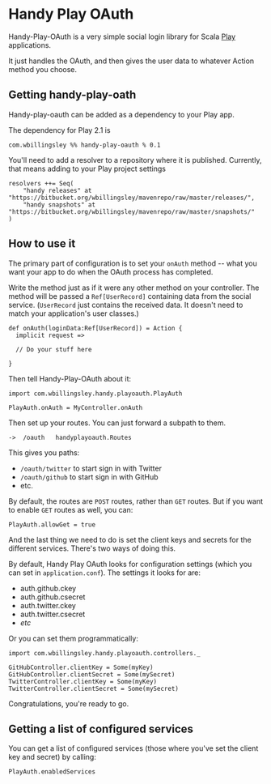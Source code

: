 # Handy Play OAuth

Handy-Play-OAuth is a very simple social login library for Scala [Play](http://playframework.com) applications.

It just handles the OAuth, and then gives the user data to whatever Action method you choose.  


## Getting handy-play-oath

Handy-play-oauth can be added as a dependency to your Play app.

The dependency for Play 2.1 is

    com.wbillingsley %% handy-play-oauth % 0.1

You'll need to add a resolver to a repository where it is published. Currently, that means adding to your Play project settings

    resolvers ++= Seq(
        "handy releases" at "https://bitbucket.org/wbillingsley/mavenrepo/raw/master/releases/",
        "handy snapshots" at "https://bitbucket.org/wbillingsley/mavenrepo/raw/master/snapshots/"
    ) 


## How to use it

The primary part of configuration is to set your `onAuth` method -- what you want your app to do when the OAuth process has completed.

Write the method just as if it were any other method on your controller. The method will be passed a `Ref[UserRecord]` containing data from the social service. (`UserRecord` just contains the received data. It doesn't need to match your application's user classes.)

    def onAuth(loginData:Ref[UserRecord]) = Action { 
      implicit request => 
    
      // Do your stuff here
      
    }


Then tell Handy-Play-OAuth about it:


    import com.wbillingsley.handy.playoauth.PlayAuth
    
    PlayAuth.onAuth = MyController.onAuth


Then set up your routes. You can just forward a subpath to them.

    ->  /oauth   handyplayoauth.Routes

This gives you paths:

* `/oauth/twitter` to start sign in with Twitter
* `/oauth/github` to start sign in with GitHub
* etc.


By default, the routes are `POST` routes, rather than `GET` routes. But if you want to enable `GET` routes as well, you can:

    PlayAuth.allowGet = true

And the last thing we need to do is set the client keys and secrets for the different services. There's two ways of doing this.

By default, Handy Play OAuth looks for configuration settings (which you can set in `application.conf`).  The settings it looks for are:

* auth.github.ckey
* auth.github.csecret
* auth.twitter.ckey
* auth.twitter.csecret
* *etc*

Or you can set them programmatically:

    import com.wbillingsley.handy.playoauth.controllers._

    GitHubController.clientKey = Some(myKey)
    GitHubController.clientSecret = Some(mySecret)
    TwitterController.clientKey = Some(myKey)
    TwitterController.clientSecret = Some(mySecret)

Congratulations, you're ready to go.

## Getting a list of configured services

You can get a list of configured services (those where you've set the client key and secret) by calling:

    PlayAuth.enabledServices



